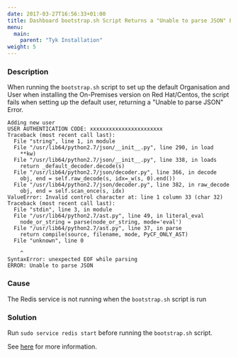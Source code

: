 ```yaml
---
date: 2017-03-27T16:56:33+01:00
title: Dashboard bootstrap.sh Script Returns a "Unable to parse JSON" Error
menu:
  main:
    parent: "Tyk Installation"
weight: 5 
---
```


### Description

When running the `bootstrap.sh` script to set up the default Organisation and User when installing the On-Premises version on Red Hat/Centos, the script fails when setting up the default user, returning a "Unable to parse JSON" Error.

```
Adding new user
USER AUTHENTICATION CODE: xxxxxxxxxxxxxxxxxxxxxxx
Traceback (most recent call last):
  File "string", line 1, in module
  File "/usr/lib64/python2.7/json/__init__.py", line 290, in load
    **kw)
  File "/usr/lib64/python2.7/json/__init__.py", line 338, in loads
    return _default_decoder.decode(s)
  File "/usr/lib64/python2.7/json/decoder.py", line 366, in decode
    obj, end = self.raw_decode(s, idx=_w(s, 0).end())
  File "/usr/lib64/python2.7/json/decoder.py", line 382, in raw_decode
    obj, end = self.scan_once(s, idx)
ValueError: Invalid control character at: line 1 column 33 (char 32)
Traceback (most recent call last):
  File "stdin", line 3, in module
  File "/usr/lib64/python2.7/ast.py", line 49, in literal_eval
    node_or_string = parse(node_or_string, mode='eval')
  File "/usr/lib64/python2.7/ast.py", line 37, in parse
    return compile(source, filename, mode, PyCF_ONLY_AST)
  File "unknown", line 0
    
    ^
SyntaxError: unexpected EOF while parsing
ERROR: Unable to parse JSON
```


### Cause

The Redis service is not running when the `bootstrap.sh` script is run

### Solution

Run `sudo service redis start` before running the `bootstrap.sh` script.

See [here](https://tyk.io/docs/get-started/with-tyk-on-premise/installation/redhat-rhel-centos/dashboard/#step-10-bootstrap-the-dashboard-with-an-initial-user-and-organisation) for more information.